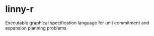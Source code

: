 # linny-r
Executable graphical specification language for unit commitment and expansion planning problems
